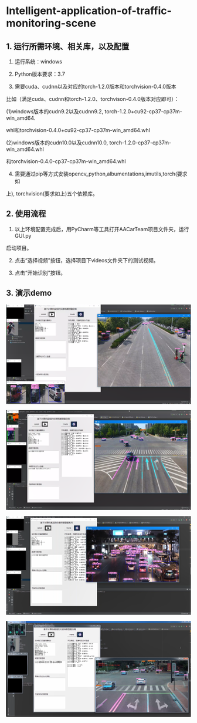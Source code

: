 # Intelligent-application-of-traffic-monitoring-scene

## 1. 运行所需环境、相关库，以及配置

1. 运行系统：windows

2. Python版本要求：3.7

3. 需要cuda、cudnn以及对应的torch-1.2.0版本和torchvision-0.4.0版本

比如（满足cuda、cudnn和torch-1.2.0、torchvison-0.4.0版本对应即可）：

(1)windows版本的cudn9.2以及cudnn9.2, torch-1.2.0+cu92-cp37-cp37m-win_amd64.

whl和torchvision-0.4.0+cu92-cp37-cp37m-win_amd64.whl

(2)windows版本的cudn10.0以及cudnn10.0, torch-1.2.0-cp37-cp37m-win_amd64.whl

和torchvision-0.4.0-cp37-cp37m-win_amd64.whl

4. 需要通过pip等方式安装opencv_python,albumentations,imutils,torch(要求如

 上), torchvision(要求如上)五个依赖库。

## 2. 使用流程

1. 以上环境配置完成后，用PyCharm等工具打开AACarTeam项目文件夹，运行GUI.py

启动项目。

2. 点击“选择视频”按钮，选择项目下videos文件夹下的测试视频。

3. 点击“开始识别”按钮。

## 3. 演示demo

![3](show_images\3.png)

![3](show_images\2.png)

![3](show_images\1.png)

![3](show_images\4.png)